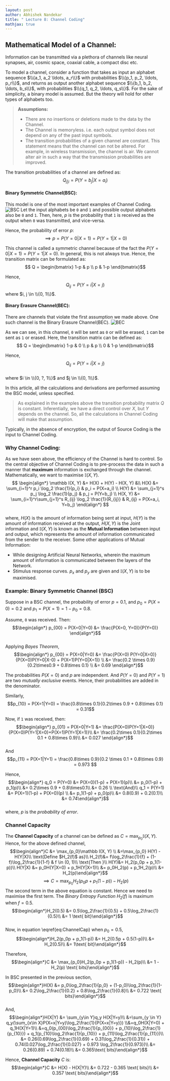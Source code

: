 ```yaml
---
layout: post   
author: Abhishek Nandekar   
title: " Lecture 8: Channel Coding"
mathjax: true
---
```


## Mathematical Model of a Channel:

Information can be transmitted via a plethora of channels like neural synapses, air, cosmic space, coaxial cable, a compact disc etc.

To model a channel, consider a function that takes as input an alphabet sequence $\\{a_1, a_2 \ldots, a_r\\}$ with probabilities $\\{p_1, p_2, \ldots, p_r\\}$, and returns as output another alphabet sequence $\\{b_1, b_2, \ldots, b_s\\}$, with probabilities $\\{q_1, q_2, \ldots, q_s\\}$. For the sake of simplicity, a binary model is assumed. But the theory will hold for other types of alphabets too.

>**Assumptions:**
>- There are no insertions or deletions made to the data by the Channel.
>- The Channel is memoryless. i.e. each output symbol does not depend on any of the past input symbols.
>- The transition probabilities of a given channel are constant. This statement means that the channel can not be altered. For example, in wireless transmission, the channel is air. We cannot alter air in such a way that the transmission probabilities are improved.

The transition probabilities of a channel are defined as:   
$$Q_{j|i} = P(Y=b_j|X=a_i)$$  

#### Binary Symmetric Channel(BSC):

This model is one of the most important examples of Channel Coding.
![BSC](../images/Lec8-BSC.JPG)
Let the input alphabets be `0` and `1` and possible output alphabets also be `0` and `1`. Then, here, $p$ is the probability that `1` is received as the output when `0` was transmitted, and vice-versa.

Hence, the probability of error $p$:
$$ \implies p = P(Y= 0 | X = 1) = P(Y=1|X=0) $$

This channel is called a symmetric channel because of the fact the $P(Y=0|X=1) = P(Y=1|X=0)$. In general, this is not always true. Hence, the transition matrix can be formulated as:
$$ Q = \begin{bmatrix} 1-p & p \\ p & 1-p \end{bmatrix}$$

Hence,
$$Q_{ij} = P(Y=i|X=j)$$
where $i, j \in \\{0, 1\\}$.  

#### Binary Erasure Channel(BEC):
There are channels that violate the first assumption we made above. One such channel is the Binary Erasure Channel(BEC).
![BEC](../images/Lec8BEC.JPG)

As we can see, in this channel, `0` will be sent as `0` or will be erased, `1` can be sent as `1` or erased. Here, the transition matrix can be defined as:
$$ Q = \begin{bmatrix} 1-p & 0 \\ p & p \\ 0 & 1-p \end{bmatrix}$$  

Hence,
$$Q_{ij} = P(Y=i|X=j)$$  
where $i \in \\{0, ?, 1\\}$ and $j \in \\{0, 1\\}$.

In this article, all the calculations and derivations are performed assuming the BSC model, unless specified.

>As explained in the examples above the transition probability matrix $Q$ is constant. Inferentially, we have a direct control over $X$, but $Y$ depends on the channel. So, all the calculations in Channel Coding will make that assumption.

Typically, in the absence of encryption, the output of Source Coding is the input to Channel Coding.

### Why Channel Coding:

As we have seen above, the efficiency of the Channel is hard to control. So the central objective of Channel Coding is to pre-process the data in such a manner that **maximum** information is exchanged through the channel. Mathematically, we want to maximise $\mathbb I(X, Y)$.  
$$ \begin{align*} \mathbb I(X, Y) &= H(X) + H(Y) - H(X, Y) &\\
H(X) &= \sum_{i=1}^r p_i \log_2 \frac{1}{p_i} & p_i = P(X=a_i) \\
H(Y) &= \sum_{j=1}^s p_j \log_2 \frac{1}{p_j} & p_j = P(Y=b_j) \\
H(X, Y) &= \sum_{i=1}^r\sum_{j=1}^s R_{ij} \log_2 \frac{1}{R_{ij}} & R_{ij} = P(X=a_i, Y=b_j)
 \end{align*} $$   
where, $H(X)$ is the amount of information being sent at input, $H(Y)$ is the amount of information received at the output, $H(X, Y)$ is the Joint information and $\mathbb I(X, Y)$ is known as the **Mutual Information** between input and output, which represents the amount of information communicated from the sender to the receiver. Some  other applications of Mutual Information:
- While designing Artificial Neural Networks, wherein the maximum amount of information is communicated between the layers of the Network.  
- Stimulus response curves. $p_x$ and $p_y$ are given and $\mathbb I(X, Y)$ is to be maximised.


### Example: Binary Symmetric Channel (BSC)

Suppose in a BSC channel, the probability of error $p = 0.1$, and $p_0 = P(X=0) = 0.2$ and $p_1 = P(X=1) = 1-p_0 = 0.8$.  


Assume, `0` was received. Then:
$$\begin{align*} p_{00} = P(X=0|Y=0) &= \frac{P(X=0, Y=0)}{P(Y=0)} \end{align*}$$  
Applying *Bayes Theorem*,   
$$\begin{align*} p_{00} = P(X=0|Y=0) &= \frac{P(X=0) P(Y=0|X=0)}{P(X=0)P(Y=0|X-0) + P(X=1)P(Y=0|X=1)} \\
&= \frac{0.2 \times 0.9}{0.2\times0.9 + 0.8\times 0.1} \\
&= 0.69 \end{align*}$$  

The probabilities $P(X=0)$ and $p$ are independent. And $P(Y=0)$ and $P(Y=1)$ are two *mutually exclusive* events. Hence, their probabilities are added in the denominator.

Similarly,
$$p_{10} = P(X=1|Y=0) = \frac{0.8\times 0.1}{0.2\times 0.9 + 0.8\times 0.1} = 0.31$$   

Now, if `1` was received, then:
$$\begin{align*} p_{01} = P(X=0|Y=1) &= \frac{P(X=0)P(Y=1|X=0)}{P(X=0)P(Y=1|X=0)+P(X=1)P(Y=1|X=1)}\\
&= \frac{0.2\times 0.1}{0.2\times 0.1 + 0.8\times 0.9}\\
&= 0.027 \end{align*}$$  
And
$$p_{11} = P(X=1|Y=1) = \frac{0.8\times 0.9}{0.2 \times 0.1 + 0.8\times 0.9} = 0.973 $$  

Hence,  
$$\begin{align*} q_0 = P(Y=0) &= P(X=0)(1-p) + P(X=1)(p)\\
&= p_0(1-p) + p_1(p)\\
&= 0.2\times 0.9 + 0.8\times0.1\\
&= 0.26 \\
\text{And}\\
q_1 = P(Y=1) &= P(X=1)(1-p) + P(X=0)(p) \\
&= p_1(1-p) + p_0(p)\\
&= 0.8(0.9) + 0.2(0.1)\\
&= 0.74\end{align*}$$  
where, $p$ is the *probability of error*.

### Channel Capacity

The **Channel Capacity** of a channel can be defined as $C = \max_{p_0} \mathbb I(X, Y)$. Hence, for the above defined channel,   
$$\begin{align*}C &= \max_{p_0}\mathbb I(X, Y) \\
&=\max_{p_0} H(Y) - H(Y|X)\\
\text{Define $H_2(f)$ as}\\
H_2(f)&= f\log_2\frac{1}{f} + (1-f)\log_2\frac{1}{1-f} & f \in (0, 1)\\
\text{Then }\\
H(Y)&= H_2(p_0p + p_1(1-p))\\
H(Y|X) &= p_0H(Y|X=0) + p_1H(Y|X=1)\\
&= p_0H_2(p) + p_1H_2(p)\\
&= H_2(p)\end{align*}$$
$$\begin{equation}
\label{eq:ChannelCap}
\tag{1}
\implies C =\max_{p_0}H_2(p_0p + p_1(1-p)) - H_2(p)\end{equation}
$$
The second term in the above equation is constant. Hence we need to maximise the first term. The *Binary Entropy Function* $H_2(f)$ is maximum when $f=0.5$.   
$$\begin{align*}H_2(0.5) &= 0.5\log_2\frac{1}{0.5} + 0.5\log_2\frac{1}{0.5}\\
&= 1 \text{ bit}\end{align*}$$   
Now, in equation \eqref{eq:ChannelCap} when $p_0 = 0.5$,   
$$\begin{align*}H_2(p_0p + p_1(1-p)) &= H_2(0.5p + 0.5(1-p))\\
&= H_2(0.5)\\
&= 1\text{ bit}\end{align*}$$   

Therefore,
$$\begin{align*}C &= \max_{p_0}H_2(p_0p + p_1(1-p)) - H_2(p)\\
&= 1 - H_2(p) \text{ bits}\end{align*}$$

In BSC presented in the previous section,   
$$\begin{align*}H(X) &= p_0\log_2\frac{1}{p_0} + (1-p_0)\log_2\frac{1}{1-p_0}\\
&= 0.2\log_2\frac{1}{0.2} + 0.8\log_2\frac{1}{0.8}\\
&= 0.722 \text{ bits}\end{align*}$$   
And,   
$$\begin{align*}H(X|Y) &= \sum_{y\in Y}q_y H(X|Y=y)\\
&=\sum_{y \in Y} q_y(\sum_{x\in X}P(X=x|Y=y)\log_2\frac{1}{P(X=x|Y=y)})
\\&=q_0H(X|Y=0) + q_1H(X|Y=1)\\
&=q_0(p_{00}\log_2\frac{1}{p_{00}} + p_{10}\log_2\frac{1}{p_{10}}) + q_1(p_{10}\log_2\frac{1}{p_{10}} + p_{11}\log_2\frac{1}{p_{11}})\\
&= 0.26(0.69\log_2\frac{1}{0.69} + 0.31\log_2\frac{1}{0.31}) + 0.74(0.027\log_2\frac{1}{0.027} + 0.973 \log_2\frac{1}{0.973})\\
&= 0.26(0.89) + 0.74(0.18)\\
&= 0.365\text{ bits}\end{align*}$$   

Hence, **Channel Capacity** $C$ is:  
$$\begin{align*}C &= H(X) - H(X|Y)\\
  &= 0.722 - 0.365 \text{ bits}\\
  &= 0.357 \text{ bits}\end{align*}$$

